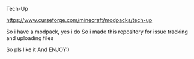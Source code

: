 Tech-Up

https://www.curseforge.com/minecraft/modpacks/tech-up

So i have a modpack, yes i do
So i made this repository for issue tracking and uploading files

So pls like it
And ENJOY:)
